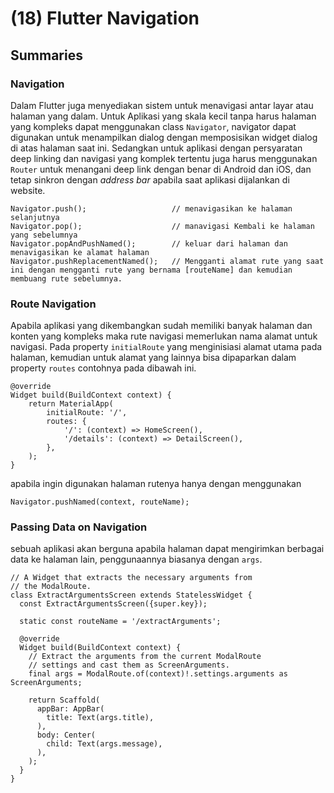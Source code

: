 # (18) Flutter Navigation

## Summaries

### Navigation

Dalam Flutter juga menyediakan sistem untuk menavigasi antar layar atau halaman yang dalam. Untuk Aplikasi yang skala kecil  tanpa harus halaman yang kompleks dapat menggunakan class `Navigator`, navigator dapat digunakan untuk menampilkan dialog dengan memposisikan widget dialog di atas halaman saat ini. Sedangkan untuk aplikasi dengan persyaratan deep linking dan navigasi yang komplek tertentu juga harus menggunakan `Router` untuk menangani deep link dengan benar di Android dan iOS, dan tetap sinkron dengan _address bar_ apabila saat aplikasi dijalankan di website.

```
Navigator.push();                   // menavigasikan ke halaman selanjutnya
Navigator.pop();                    // manavigasi Kembali ke halaman yang sebelumnya
Navigator.popAndPushNamed();        // keluar dari halaman dan menavigasikan ke alamat halaman
Navigator.pushReplacementNamed();   // Mengganti alamat rute yang saat ini dengan mengganti rute yang bernama [routeName] dan kemudian membuang rute sebelumnya.
```

### Route Navigation

Apabila aplikasi yang dikembangkan sudah memiliki banyak halaman dan konten yang kompleks maka rute navigasi memerlukan nama alamat untuk navigasi. Pada property `initialRoute` yang menginisiasi alamat utama pada halaman, kemudian untuk alamat yang lainnya bisa dipaparkan dalam property `routes` contohnya pada dibawah ini.

```
@override
Widget build(BuildContext context) {
    return MaterialApp(
        initialRoute: '/',
        routes: {
            '/': (context) => HomeScreen(),
            '/details': (context) => DetailScreen(),
        },
    );
}
```
apabila ingin digunakan halaman rutenya hanya dengan menggunakan 
```
Navigator.pushNamed(context, routeName);
```

### Passing Data on Navigation

sebuah aplikasi akan berguna apabila halaman dapat mengirimkan berbagai data ke halaman lain, penggunaannya biasanya dengan `args`.

```
// A Widget that extracts the necessary arguments from
// the ModalRoute.
class ExtractArgumentsScreen extends StatelessWidget {
  const ExtractArgumentsScreen({super.key});

  static const routeName = '/extractArguments';

  @override
  Widget build(BuildContext context) {
    // Extract the arguments from the current ModalRoute
    // settings and cast them as ScreenArguments.
    final args = ModalRoute.of(context)!.settings.arguments as ScreenArguments;

    return Scaffold(
      appBar: AppBar(
        title: Text(args.title),
      ),
      body: Center(
        child: Text(args.message),
      ),
    );
  }
}
```

